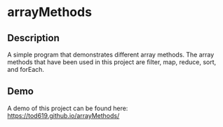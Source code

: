 # arrayMethods

## Description

A simple program that demonstrates different array methods.
The array methods that have been used in this project are filter, map, reduce, sort, and forEach.

## Demo

A demo of this project can be found here: https://tod619.github.io/arrayMethods/
